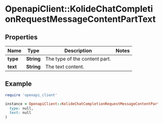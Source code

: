 # OpenapiClient::KolideChatCompletionRequestMessageContentPartText

## Properties

| Name | Type | Description | Notes |
| ---- | ---- | ----------- | ----- |
| **type** | **String** | The type of the content part. |  |
| **text** | **String** | The text content. |  |

## Example

```ruby
require 'openapi_client'

instance = OpenapiClient::KolideChatCompletionRequestMessageContentPartText.new(
  type: null,
  text: null
)
```

